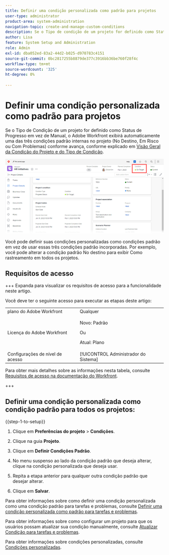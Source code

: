 ```yaml
---
title: Definir uma condição personalizada como padrão para projetos
user-type: administrator
product-area: system-administration
navigation-topic: create-and-manage-custom-conditions
description: Se o Tipo de condição de um projeto for definido como Status de progresso em vez de Manual, o Adobe Workfront exibirá automaticamente uma das três condições padrão incorporadas no projeto (No destino, Em risco ou Com problema) à medida que ele avança, conforme explicado em Visão geral da condição do projeto e do tipo de condição.
author: Lisa
feature: System Setup and Administration
role: Admin
exl-id: dba052ed-83a2-44d2-b025-d970783c4151
source-git-commit: 0bc2817255b8879de377c3916bb36be760f28f4c
workflow-type: tm+mt
source-wordcount: '325'
ht-degree: 0%

---
```


# Definir uma condição personalizada como padrão para projetos

Se o Tipo de Condição de um projeto for definido como Status de Progresso em vez de Manual, o Adobe Workfront exibirá automaticamente uma das três condições padrão internas no projeto (No Destino, Em Risco ou Com Problemas) conforme avança, conforme explicado em [Visão Geral da Condição do Projeto e do Tipo de Condição](../../../manage-work/projects/manage-projects/project-condition-and-condition-type.md).

![](assets/condition-in-project-header-nwe.png)

Você pode definir suas condições personalizadas como condições padrão em vez de usar essas três condições padrão incorporadas. Por exemplo, você pode alterar a condição padrão No destino para exibir Como rastreamento em todos os projetos.

## Requisitos de acesso

+++ Expanda para visualizar os requisitos de acesso para a funcionalidade neste artigo.

Você deve ter o seguinte acesso para executar as etapas deste artigo:

<table style="table-layout:auto"> 
 <col> 
 <col> 
 <tbody> 
  <tr> 
   <td role="rowheader">plano do Adobe Workfront</td> 
   <td>Qualquer</td> 
  </tr> 
  <tr> 
  <tr> 
   <td role="rowheader">Licença do Adobe Workfront</td> 
   <td><p>Novo: Padrão</p>
       <p>Ou</p>
       <p>Atual: Plano</p></td>
  </tr> 
  </tr> 
  <tr> 
   <td role="rowheader">Configurações de nível de acesso</td> 
   <td>[!UICONTROL Administrador do Sistema]</td>
  </tr> 
 </tbody> 
</table>

Para obter mais detalhes sobre as informações nesta tabela, consulte [Requisitos de acesso na documentação do Workfront](/help/quicksilver/administration-and-setup/add-users/access-levels-and-object-permissions/access-level-requirements-in-documentation.md).

+++

## Definir uma condição personalizada como condição padrão para todos os projetos:

{{step-1-to-setup}}

1. Clique em **Preferências do projeto** > **Condições**.

1. Clique na guia **Projeto**.
1. Clique em **Definir Condições Padrão**.
1. No menu suspenso ao lado da condição padrão que deseja alterar, clique na condição personalizada que deseja usar.
1. Repita a etapa anterior para qualquer outra condição padrão que desejar alterar.
1. Clique em **Salvar**.

Para obter informações sobre como definir uma condição personalizada como uma condição padrão para tarefas e problemas, consulte [Definir uma condição personalizada como padrão para tarefas e problemas](../../../administration-and-setup/customize-workfront/create-manage-custom-conditions/set-custom-condition-default-tasks-issues.md).

Para obter informações sobre como configurar um projeto para que os usuários possam atualizar sua condição manualmente, consulte [Atualizar Condição para tarefas e problemas](../../../manage-work/projects/updating-work-in-a-project/update-condition-for-tasks-and-issues.md).

Para obter informações sobre condições personalizadas, consulte [Condições personalizadas](../../../administration-and-setup/customize-workfront/create-manage-custom-conditions/custom-conditions.md).

